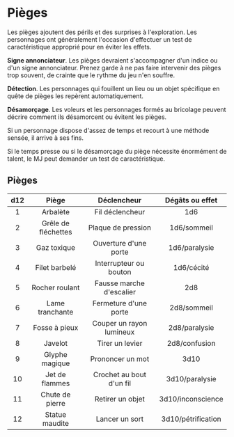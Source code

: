 # Pièges 

Les pièges ajoutent des périls et des surprises à l'exploration. Les personnages ont généralement l'occasion d'effectuer un test de caractéristique approprié pour en éviter les effets.

**Signe annonciateur**. Les pièges devraient s'accompagner d'un indice ou d'un signe annonciateur. Prenez garde à ne pas faire intervenir des pièges trop souvent, de crainte que le rythme du jeu n'en souffre.

**Détection**. Les personnages qui fouillent un lieu ou un objet spécifique en quête de pièges les repèrent automatiquement.

**Désamorçage**. Les voleurs et les personnages formés au bricolage peuvent décrire comment ils désamorcent ou évitent les pièges.

Si un personnage dispose d'assez de temps et recourt à une méthode sensée, il arrive à ses fins.

Si le temps presse ou si le désamorçage du piège nécessite énormément de talent, le MJ peut 
demander un test de caractéristique.

## Pièges

| d12 |        Piège        |       Déclencheur        |  Dégâts ou effet   |
| :-: | :-----------------: | :----------------------: | :----------------: |
|  1  |      Arbalète       |     Fil déclencheur      |        1d6         |
|  2  | Grêle de fléchettes |    Plaque de pression    |    1d6/sommeil     |
|  3  |     Gaz toxique     |  Ouverture d'une porte   |   1d6/paralysie    |
|  4  |    Filet barbelé    |  Interrupteur ou bouton  |     1d6/cécité     |
|  5  |   Rocher roulant    | Fausse marche d'escalier |        2d8         |
|  6  |   Lame tranchante   |  Fermeture d'une porte   |    2d8/sommeil     |
|  7  |    Fosse à pieux    | Couper un rayon lumineux |   2d8/paralysie    |
|  8  |       Javelot       |     Tirer un levier      |   2d8/confusion    |
|  9  |   Glyphe magique    |     Prononcer un mot     |        3d10        |
| 10  |   Jet de flammes    | Crochet au bout d'un fil |   3d10/paralysie   |
| 11  |   Chute de pierre   |     Retirer un objet     | 3d10/inconscience  |
| 12  |   Statue maudite    |      Lancer un sort      | 3d10/pétrification |
